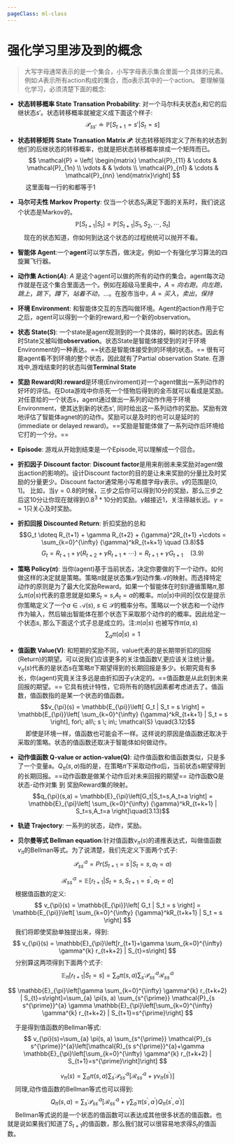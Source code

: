 ```yaml
---
pageClass: ml-class
---
```


# 强化学习里涉及到的概念
   > 大写字母通常表示的是一个集合，小写字母表示集合里面一个具体的元素。例如:$A$表示所有action构成的集合，而$a$表示其中的一个action。
要理解强化学习，必须清楚下面的概念:
- **状态转移概率 State Transation Probability**: 对一个马尔科夫状态$s$,和它的后继状态$s'$。状态转移概率就被定义成下面这个样子:
$$
\mathcal{P}_{ss'} \doteq \mathbb{P}[S_{t+1}=s'| S_{t} = s]
$$
- **状态转移矩阵 State Transation Matrix $\mathcal{P}$**: 状态转移矩阵定义了所有的状态到他们的后继状态的转移概率，也就是把状态转移概率排成一个矩阵而已。
$$
\mathcal{P} = \left[ 
\begin{matrix}
   \mathcal{P}_{11} & \cdots & \mathcal{P}_{1n} \\
   \vdots &  & \vdots \\
   \mathcal{P}_{n1}  & \cdots & \mathcal{P}_{nn} 
\end{matrix}\right]
$$
&emsp;&nbsp;这里面每一行的和都等于$1$
- **马尔可夫性 Markov Property**: 仅当一个状态$S_t$满足下面的关系时，我们说这个状态是Markov的。
$$
\mathbb{P}[S_{t+1}|S_{t}] = \mathbb{P}[S_{t+1}|S_1,S_2,\cdots,S_{t}]
$$
&emsp;现在的状态知道，你如何到达这个状态的过程统统可以抛开不看。
- **智能体 Agent**:一个**agent**可以学东西，做决定。例如一个有强化学习算法的四旋翼飞行器。
- **动作集 Action($A$)**: $A$ 是这个agent可以做的所有的动作的集合。agent每次动作就是在这个集合里面选一个。例如在超级马里奥中，$A={向右跑，向左跑，跳上，跳下，蹲下，站着不动，...}$。在股市当中，$A={买入，卖出，保持}$

- **环境 Environment**: 和智能体交互的东西叫做环境。Agent的action作用于它之后，agent可以得到一个新的reward,和一个新的observation。

- **状态 State($S$)**: 一个state是agent观测到的一个具体的，瞬时的状态。因此有时State又被叫做**observation**。状态State是智能体接受到的对于环境Environment的一种表达。==状态是智能体接受到的环境的状态。== 很有可能agent看不到环境的整个状态，因此就有了Partial observation State. 在游戏中,游戏结束时的状态叫做**Terminal State**

- **奖励 Reward(R)**:**reward**是环境(Enviroment)对一个agent做出一系列动作的好坏的评估。在Dota游戏中你杀死一个怪物后得到的金币就可以看成是奖励。对任意给的一个状态s，agent通过做出一系列的动作作用于环境Environment，使其达到新的状态s', 同时给出这一系列动作的奖励。奖励有效地评估了智能体agnet的的动作。奖励可以是及时的也可以是延时的(immediate or delayed reward)。==奖励是智能体做了一系列动作后环境给它打的一个分。==

- **Episode**: 游戏从开始到结束是一个Episode,可以理解成一个回合。

- **折扣因子 Discount factor**: **Discount factor**是用来削弱未来奖励对agent做出action的影响的。设计Discount factor的目的是让未来奖励的分量比及时奖励的分量更少。Discount factor通常用小写希腊字母$\gamma$表示。$\gamma$的范围是$[0,1]$。 比如，当$\gamma=0.8$的时候，三步之后你可以得到$10$分的奖励，那么三步之后这$10$分让你现在就得到${0.8}^3*10$分的奖励。$\gamma$越接近$1$，关注得越长远。$\gamma==1$只关心及时奖励。

- **折扣回报 Discounted Return**: 折扣奖励的总和
$$G_t  \doteq R_{t+1} + \gamma R_{t+2} + {\gamma}^2R_{t+1} +\cdots = \sum_{k=0}^{\infty} {\gamma}^kR_{t+k+1} \quad (3.8)$$
$$
G_t  = R_{t+1} + \gamma (R_{t+2} + {\gamma}R_{t+1} +\cdots) = R_{t+1} + \gamma G_{t+1} \quad(3.9)$$
- **策略 Policy($\pi$)**: 当你(agent)基于当前状态，决定你要做的下一个动作。如何做这样的决定就是策略。策略$\pi$就是状态集$\mathcal{S}$到动作集$\mathcal{A}$的映射。而选择特定动作的原则是为了最大化奖励Reward。如果一个智能体在时刻t遵循策略$\pi$,那么$\pi(a|s)$代表的意思就是如果$S_t=s$,$A_t=a$的概率。$\pi(a|s)$中间的$|$仅仅是提示你策略定义了一个$a\in \mathcal{A}(s)$, $s\in \mathcal{S}$的概率分布。策略以一个状态和一个动作作为输入，然后输出智能体在那个状态下采取那个动作的的概率。因此给定一个状态$s$, 那么下面这个式子总是成立的。注:$\pi(a|s)$ 也被写作$\pi(a,s)$
$$\sum_a\pi(a|s) = 1$$
- **值函数 Value(V)**: 和短期的奖励不同，value代表的是长期带折扣的回报(Return)的期望。可以说我们应该更多的关注值函数V,更应该关注统计量。$v_{\pi}(s)$代表的是状态s在策略$\pi$下期望得到的长期回报是多少。长期究竟有多长，你(agent)究竟关注多远是由折扣因子$\gamma$决定的。==值函数是从此刻到未来回报的期望。== 它具有统计特性，它将所有的随机因素都考虑进去了。值函数，值函数指的是某一个状态的值函数。
$$v_{\pi}(s) = \mathbb{E_{\pi}}\left[ G_t | S_t = s \right] = \mathbb{E_{\pi}}\left[ \sum_{k=0}^{\infty} {\gamma}^kR_{t+k+1} | S_t = s \right], for\; all\; s \; in\; \mathcal{S} \quad(3.12)$$
&emsp;&nbsp;即使是环境一样，值函数也可能会不一样。这样说的原因是值函数还取决于采取的策略。状态的值函数还取决于智能体如何做动作。
- **动作值函数 Q-value or action-value(Q)**: 动作值函数和值函数类似，只是多了一个变量a。$Q_{\pi}(s,a)$指的是，在策略$\pi$下采取动作$a$后，当前状态s期望得到的长期回报。==动作函数是做某个动作后对未来回报的期望== 动作函数Q是 状态-动作对集 到 奖励Reward集的映射。
$$q_{\pi}(s,a) = \mathbb{E}_{\pi}\left[G_t|S_t=s,A_t=a \right] = \mathbb{E}_{\pi}\left[ \sum_{k=0}^{\infty} {\gamma}^kR_{t+k+1} | S_t=s,A_t=a \right]\quad(3.13)$$

- **轨迹 Trajectory**: 一系列的状态，动作，奖励。

- **贝尔曼等式 Bellman equation**:针对值函数$v_{\pi}(s)$的递推表达式，叫做值函数$v_{\pi}$的Bellman等式。为了说清楚，我们先定义下面两个式子:
$$
\mathcal{P}_{s s^{\prime}}^{a}=Pr\left(S_{t+1}=s^{\prime} | S_{t}=s, a_{t}=a\right)
$$

$$
\mathcal{R}_{s s^{\prime}}^{a}=\mathbb{E}\left[r_{t+1} | S_{t}=s, S_{t+1}=s^{\prime}, a_{t}=a\right]
$$
&emsp;&nbsp;根据值函数的定义:
$$
v_{\pi}(s) = \mathbb{E_{\pi}}\left[ G_t | S_t = s \right] = \mathbb{E_{\pi}}\left[ \sum_{k=0}^{\infty} {\gamma}^kR_{t+k+1} | S_t = s \right]
$$
&emsp;&nbsp;我们将即使奖励单独提出来，得到:
$$
v_{\pi}(s) = \mathbb{E}_{\pi}\left[r_{t+1}+\gamma \sum_{k=0}^{\infty} \gamma^{k} r_{t+k+2} | S_{t}=s\right]
$$
&emsp;&nbsp;分别算这两项得到下面两个式子:
$$
\mathbb{E}_{\pi}\left[r_{t+1} | S_{t}=s\right]=\sum_{a} \pi(s, a) \sum_{s^{\prime}} \mathcal{P}_{s s^{\prime}}^{a} \mathcal{R}_{s s^{\prime}}^{a}
$$

$$
\mathbb{E}_{\pi}\left[\gamma \sum_{k=0}^{\infty} \gamma^{k} r_{t+k+2} | S_{t}=s\right]=\sum_{a} \pi(s, a) \sum_{s^{\prime}} \mathcal{P}_{s s^{\prime}}^{a} \gamma \mathbb{E}_{\pi}\left[\sum_{k=0}^{\infty} \gamma^{k} r_{t+k+2} | S_{t+1}=s^{\prime}\right]
$$

&emsp;&nbsp;于是得到值函数的Bellman等式:
$$
v_{\pi}(s)=\sum_{a} \pi(s, a) \sum_{s^{\prime}} \mathcal{P}_{s s^{\prime}}^{a}\left[\mathcal{R}_{s s^{\prime}}^{a}+\gamma \mathbb{E}_{\pi}\left[\sum_{k=0}^{\infty} \gamma^{k} r_{t+k+2} | S_{t+1}=s^{\prime}\right]\right]
$$

$$
v_{\pi}(s)=\sum_{a} \pi(s, a) \sum_{s^{\prime}} \mathcal{P}_{s s^{\prime}}^{a}\left[\mathcal{R}_{s s^{\prime}}^{a}+\gamma v_{\pi}\left(s^{\prime}\right)\right]
$$
&emsp;&nbsp;同理,动作值函数的Bellman等式也可以得到:
$$
Q_{\pi}(s, a)=\sum_{s^{\prime}} \mathcal{P}_{s s^{\prime}}^{a}\left[\mathcal{R}_{s s^{\prime}}^{a}+\gamma \sum_{a^{\prime}} \pi\left(s^{\prime}, a^{\prime}\right) Q_{\pi}\left(s^{\prime}, a^{\prime}\right)\right]
$$
&emsp;&nbsp;Bellman等式说的是一个状态的值函数可以表达成其他很多状态的值函数。也就是说如果我们知道了$S_{t+1}$的值函数，那么我们就可以很容易地求得$S_t$的值函数。



<Livere/>